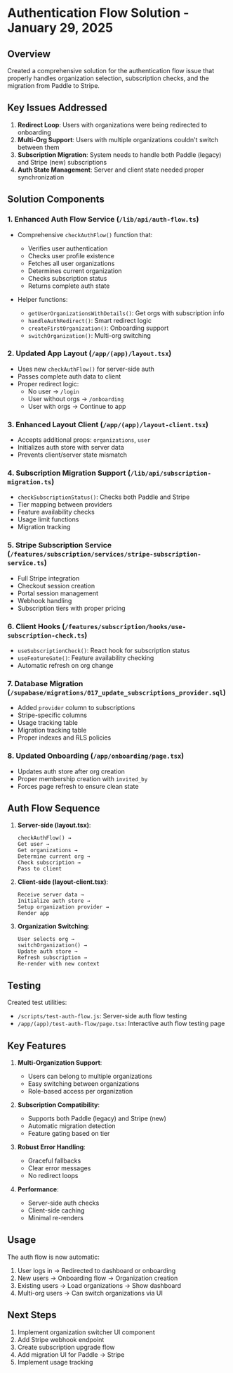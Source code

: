 # Authentication Flow Solution - January 29, 2025

## Overview
Created a comprehensive solution for the authentication flow issue that properly handles organization selection, subscription checks, and the migration from Paddle to Stripe.

## Key Issues Addressed

1. **Redirect Loop**: Users with organizations were being redirected to onboarding
2. **Multi-Org Support**: Users with multiple organizations couldn't switch between them
3. **Subscription Migration**: System needs to handle both Paddle (legacy) and Stripe (new) subscriptions
4. **Auth State Management**: Server and client state needed proper synchronization

## Solution Components

### 1. Enhanced Auth Flow Service (`/lib/api/auth-flow.ts`)
- Comprehensive `checkAuthFlow()` function that:
  - Verifies user authentication
  - Checks user profile existence
  - Fetches all user organizations
  - Determines current organization
  - Checks subscription status
  - Returns complete auth state

- Helper functions:
  - `getUserOrganizationsWithDetails()`: Get orgs with subscription info
  - `handleAuthRedirect()`: Smart redirect logic
  - `createFirstOrganization()`: Onboarding support
  - `switchOrganization()`: Multi-org switching

### 2. Updated App Layout (`/app/(app)/layout.tsx`)
- Uses new `checkAuthFlow()` for server-side auth
- Passes complete auth data to client
- Proper redirect logic:
  - No user → `/login`
  - User without orgs → `/onboarding`
  - User with orgs → Continue to app

### 3. Enhanced Layout Client (`/app/(app)/layout-client.tsx`)
- Accepts additional props: `organizations`, `user`
- Initializes auth store with server data
- Prevents client/server state mismatch

### 4. Subscription Migration Support (`/lib/api/subscription-migration.ts`)
- `checkSubscriptionStatus()`: Checks both Paddle and Stripe
- Tier mapping between providers
- Feature availability checks
- Usage limit functions
- Migration tracking

### 5. Stripe Subscription Service (`/features/subscription/services/stripe-subscription-service.ts`)
- Full Stripe integration
- Checkout session creation
- Portal session management
- Webhook handling
- Subscription tiers with proper pricing

### 6. Client Hooks (`/features/subscription/hooks/use-subscription-check.ts`)
- `useSubscriptionCheck()`: React hook for subscription status
- `useFeatureGate()`: Feature availability checking
- Automatic refresh on org change

### 7. Database Migration (`/supabase/migrations/017_update_subscriptions_provider.sql`)
- Added `provider` column to subscriptions
- Stripe-specific columns
- Usage tracking table
- Migration tracking table
- Proper indexes and RLS policies

### 8. Updated Onboarding (`/app/onboarding/page.tsx`)
- Updates auth store after org creation
- Proper membership creation with `invited_by`
- Forces page refresh to ensure clean state

## Auth Flow Sequence

1. **Server-side (layout.tsx)**:
   ```
   checkAuthFlow() → 
   Get user → 
   Get organizations → 
   Determine current org → 
   Check subscription → 
   Pass to client
   ```

2. **Client-side (layout-client.tsx)**:
   ```
   Receive server data → 
   Initialize auth store → 
   Setup organization provider → 
   Render app
   ```

3. **Organization Switching**:
   ```
   User selects org → 
   switchOrganization() → 
   Update auth store → 
   Refresh subscription → 
   Re-render with new context
   ```

## Testing

Created test utilities:
- `/scripts/test-auth-flow.js`: Server-side auth flow testing
- `/app/(app)/test-auth-flow/page.tsx`: Interactive auth flow testing page

## Key Features

1. **Multi-Organization Support**:
   - Users can belong to multiple organizations
   - Easy switching between organizations
   - Role-based access per organization

2. **Subscription Compatibility**:
   - Supports both Paddle (legacy) and Stripe (new)
   - Automatic migration detection
   - Feature gating based on tier

3. **Robust Error Handling**:
   - Graceful fallbacks
   - Clear error messages
   - No redirect loops

4. **Performance**:
   - Server-side auth checks
   - Client-side caching
   - Minimal re-renders

## Usage

The auth flow is now automatic:
1. User logs in → Redirected to dashboard or onboarding
2. New users → Onboarding flow → Organization creation
3. Existing users → Load organizations → Show dashboard
4. Multi-org users → Can switch organizations via UI

## Next Steps

1. Implement organization switcher UI component
2. Add Stripe webhook endpoint
3. Create subscription upgrade flow
4. Add migration UI for Paddle → Stripe
5. Implement usage tracking